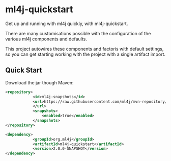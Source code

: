 # ml4j-quickstart

Get up and running with ml4j quickly, with ml4j-quickstart.

There are many customisations possible with the configuration of the various
ml4j components and defaults.

This project autowires these components and factoris with default settings, so
you can get starting working with the project with a single artifact import.

## Quick Start ##

Download the jar though Maven:

```xml
<repository>
			<id>ml4j-snapshots</id>
			<url>https://raw.githubusercontent.com/ml4j/mvn-repository/master/snapshots
			</url>
			<snapshots>
				<enabled>true</enabled>
			</snapshots>
</repository>
```

```xml
<dependency>
    		<groupId>org.ml4j</groupId>
    		<artifactId>ml4j-quickstart</artifactId>
    		<version>2.0.0-SNAPSHOT</version>
</dependency>
```
